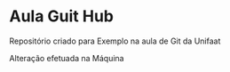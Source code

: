 # Aula Guit Hub
Repositório criado para Exemplo na aula de Git da Unifaat

Alteração efetuada na Máquina